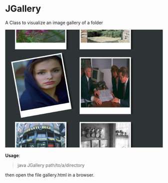 JGallery
========

A Class to visualize an image gallery of a folder

![Screenshot](demo.png)

**Usage**:  
>java JGallery path/to/a/directory

then open the file gallery.html in a browser.
